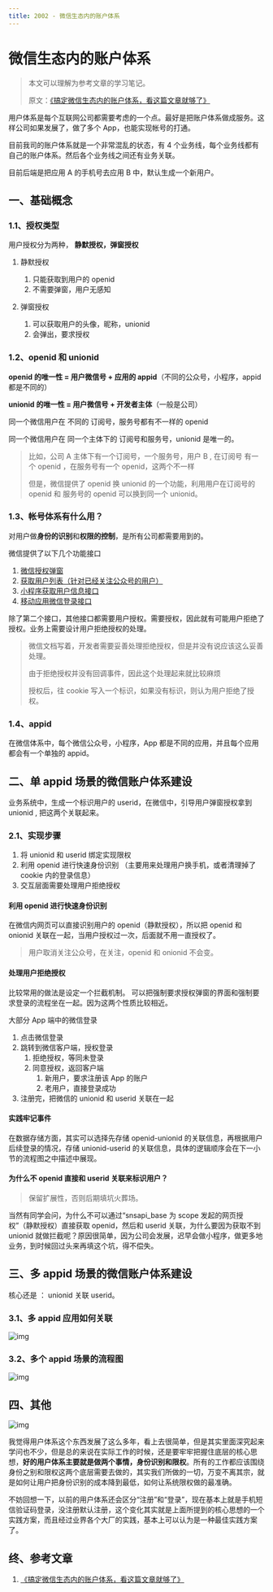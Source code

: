 ```yaml
---
title: 2002 - 微信生态内的账户体系
---
```


# 微信生态内的账户体系

> 本文可以理解为参考文章的学习笔记。
>
> 原文：[《搞定微信生态内的账户体系，看这篇文章就够了》](https://m.huxiu.com/article/308172.html)

用户体系是每个互联网公司都需要考虑的一个点。最好是把账户体系做成服务。这样公司如果发展了，做了多个 App，也能实现帐号的打通。

目前我司的账户体系就是一个非常混乱的状态，有 4 个业务线，每个业务线都有自己的账户体系。然后各个业务线之间还有业务关联。

目前后端是把应用 A 的手机号去应用 B 中，默认生成一个新用户。

## 一、基础概念

### 1.1、授权类型

用户授权分为两种， **静默授权，弹窗授权**

1. 静默授权

   1. 只能获取到用户的 openid
   2. 不需要弹窗，用户无感知

2. 弹窗授权

   1. 可以获取用户的头像，昵称，unionid
   2. 会弹出，要求授权

### 1.2、openid 和 unionid

**openid 的唯一性 = 用户微信号 + 应用的 appid**（不同的公众号，小程序，appid 都是不同的）

**unionid 的唯一性 = 用户微信号 + 开发者主体**（一般是公司）

同一个微信用户在 不同的 订阅号，服务号都有不一样的 openid

同一个微信用户在 同一个主体下的 订阅号和服务号，unionid 是唯一的。

> 比如，公司 A 主体下有一个订阅号，一个服务号，用户 B , 在订阅号 有一个 openid ，在服务号有一个 openid，这两个不一样
>
> 但是，微信提供了 openid 换 unionid 的一个功能，利用用户在订阅号的 openid 和 服务号的 openid 可以换到同一个 unionid。

### 1.3、帐号体系有什么用？

对用户做**身份的识别**和**权限的控制**，是所有公司都需要用到的。

微信提供了以下几个功能接口

1. [微信授权弹窗](https://mp.weixin.qq.com/wiki?t=resource/res_main&id=mp1421140842)
2. [获取用户列表（针对已经关注公众号的用户）](https://mp.weixin.qq.com/wiki?t=resource/res_main&id=mp1421140840)
3. [小程序获取用户信息接口](https://developers.weixin.qq.com/miniprogram/dev/api/open-api/user-info/wx.getUserInfo.html)
4. [移动应用微信登录接口](https://open.weixin.qq.com/cgi-bin/showdocument?action=dir_list&t=resource/res_list&verify=1&id=open1419317851&token=&lang=zh_CN)

除了第二个接口，其他接口都需要用户授权。需要授权，因此就有可能用户拒绝了授权。业务上需要设计用户拒绝授权的处理。

> 微信文档写着，开发者需要妥善处理拒绝授权，但是并没有说应该这么妥善处理。
>
> 由于拒绝授权并没有回调事件，因此这个处理起来就比较麻烦
>
> 授权后，往 cookie 写入一个标识，如果没有标识，则认为用户拒绝了授权。

### 1.4、appid

在微信体系中，每个微信公众号，小程序，App 都是不同的应用，并且每个应用都会有一个单独的 appid。

## 二、单 appid 场景的微信账户体系建设

业务系统中，生成一个标识用户的 userid，在微信中，引导用户弹窗授权拿到 unionid , 把这两个关联起来。

### 2.1、实现步骤

1. 将 unionid 和 userid 绑定实现限权
2. 利用 openid 进行快速身份识别 （主要用来处理用户换手机，或者清理掉了 cookie 内的登录信息）
3. 交互层面需要处理用户拒绝授权

#### 利用 openid 进行快速身份识别

在微信内网页可以直接识别用户的 openid（静默授权），所以把 openid 和 onionid 关联在一起，当用户授权过一次，后面就不用一直授权了。

> 用户取消关注公众号，在关注，openid 和 onionid 不会变。

#### 处理用户拒绝授权

比较常用的做法是设定一个拦截机制。 可以把强制要求授权弹窗的界面和强制要求登录的流程坐在一起。因为这两个性质比较相近。

大部分 App 端中的微信登录

1. 点击微信登录
2. 跳转到微信客户端，授权登录
   1. 拒绝授权，等同未登录
   2. 同意授权，返回客户端
      1. 新用户，要求注册该 App 的账户
      2. 老用户，直接登录成功
3. 注册完，把微信的 unionid 和 userid 关联在一起

#### 实践牢记事件

在数据存储方面，其实可以选择先存储 openid-unionid 的关联信息，再根据用户后续登录的情况，存储 unionid-userid 的关联信息，具体的逻辑顺序会在下一小节的流程图之中描述中展现。

#### 为什么不 openid 直接和 userid 关联来标识用户？

> 保留扩展性，否则后期填坑火葬场。

当然有同学会问，为什么不可以通过“snsapi_base 为 scope 发起的网页授权”（静默授权）直接获取 openid，然后和 userid 关联，为什么要因为获取不到 unionid 就做拦截呢？原因很简单，因为公司会发展，迟早会做小程序，做更多地业务，到时候回过头来再填这个坑，得不偿失。

## 三、多 appid 场景的微信账户体系建设

核心还是 ： unionid 关联 userid。

### 3.1、多 appid 应用如何关联

![img](https://img.huxiucdn.com/article/content/201907/11/141059085312.jpg?imageView2/2/w/1000/format/jpg/interlace/1/q/85)

### 3.2、多个 appid 场景的流程图

![img](https://img.huxiucdn.com/article/content/201907/11/141059662804.jpg?imageView2/2/w/1000/format/jpg/interlace/1/q/85)

## 四、其他

![img](https://img.huxiucdn.com/article/content/201907/11/141059449382.jpg?imageView2/2/w/1000/format/jpg/interlace/1/q/85)

我觉得用户体系这个东西发展了这么多年，看上去很简单，但是其实里面深究起来学问也不少，但是总的来说在实际工作的时候，还是要牢牢把握住底层的核心思想，**好的用户体系主要就是做两个事情，身份识别和限权**。所有的工作都应该围绕身份之别和限权这两个底层需要去做的，其实我们所做的一切，万变不离其宗，就是如何让用户把身份识别的成本降到最低，如何让系统限权做的最准确。

不妨回想一下，以前的用户体系还会区分“注册”和“登录”，现在基本上就是手机短信验证码登录，没注册默认注册，这个变化其实就是上面所提到的核心思想的一个实践方案，而且经过业界各个大厂的实践，基本上可以认为是一种最佳实践方案了。

## 终、参考文章

1. [《搞定微信生态内的账户体系，看这篇文章就够了》](https://m.huxiu.com/article/308172.html)
